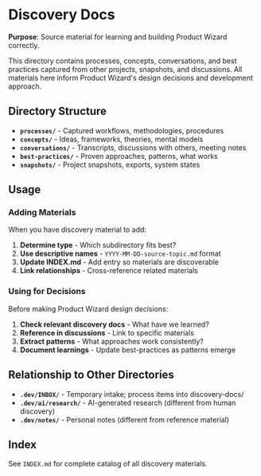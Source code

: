 # Discovery Docs

**Purpose**: Source material for learning and building Product Wizard correctly.

This directory contains processes, concepts, conversations, and best practices captured from other projects, snapshots, and discussions. All materials here inform Product Wizard's design decisions and development approach.

## Directory Structure

- **`processes/`** - Captured workflows, methodologies, procedures
- **`concepts/`** - Ideas, frameworks, theories, mental models
- **`conversations/`** - Transcripts, discussions with others, meeting notes
- **`best-practices/`** - Proven approaches, patterns, what works
- **`snapshots/`** - Project snapshots, exports, system states

## Usage

### Adding Materials

When you have discovery material to add:

1. **Determine type** - Which subdirectory fits best?
2. **Use descriptive names** - `YYYY-MM-DD-source-topic.md` format
3. **Update INDEX.md** - Add entry so materials are discoverable
4. **Link relationships** - Cross-reference related materials

### Using for Decisions

Before making Product Wizard design decisions:

1. **Check relevant discovery docs** - What have we learned?
2. **Reference in discussions** - Link to specific materials
3. **Extract patterns** - What approaches work consistently?
4. **Document learnings** - Update best-practices as patterns emerge

## Relationship to Other Directories

- **`.dev/INBOX/`** - Temporary intake; process items into discovery-docs/
- **`.dev/ai/research/`** - AI-generated research (different from human discovery)
- **`.dev/notes/`** - Personal notes (different from reference material)

## Index

See `INDEX.md` for complete catalog of all discovery materials.
